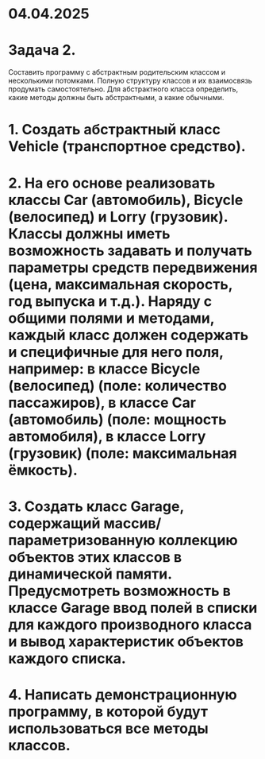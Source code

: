 # 04.04.2025
# Задача 2.

Составить программу с абстрактным родительским классом и несколькими потомками. Полную структуру классов и их взаимосвязь продумать самостоятельно. Для абстрактного класса определить, какие методы должны быть абстрактными, а какие обычными.

# 1. Создать абстрактный класс Vehicle (транспортное средство). 

# 2. На его основе реализовать классы Car (автомобиль), Bicycle (велосипед) и Lorry (грузовик). Классы должны иметь возможность задавать и получать параметры средств передвижения (цена, максимальная скорость, год выпуска и т.д.). Наряду с общими полями и методами, каждый класс должен содержать и специфичные для него поля, например: в классе Bicycle (велосипед) (поле: количество пассажиров), в классе Car (автомобиль) (поле: мощность автомобиля), в классе Lorry (грузовик) (поле: максимальная ёмкость). 

# 3. Создать класс Garage, содержащий массив/параметризованную коллекцию объектов этих классов в динамической памяти. Предусмотреть возможность в классе Garage ввод полей в списки для каждого производного класса и вывод характеристик объектов каждого списка. 

# 4. Написать демонстрационную программу, в которой будут использоваться все методы классов.
